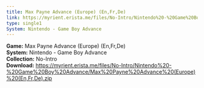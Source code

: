 ```yaml
---
title: Max Payne Advance (Europe) (En,Fr,De)
link: https://myrient.erista.me/files/No-Intro/Nintendo%20-%20Game%20Boy%20Advance/Max%20Payne%20Advance%20(Europe)%20(En,Fr,De).zip
type: single1
System: Nintendo - Game Boy Advance
---
```

<b>Game:</b> Max Payne Advance (Europe) (En,Fr,De)<br>
<b>System:</b> Nintendo - Game Boy Advance<br>
<b>Collection:</b> No-Intro<br>
<b>Download:</b> https://myrient.erista.me/files/No-Intro/Nintendo%20-%20Game%20Boy%20Advance/Max%20Payne%20Advance%20(Europe)%20(En,Fr,De).zip
